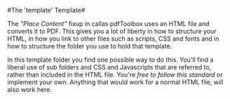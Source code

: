#The 'template' Template#

The *"Place Content"* fixup in callas pdfToolbox uses an HTML file and converts it to PDF. This gives you a lot of liberty in how to structure your HTML, in how you link to other files such as scripts, CSS and fonts and in how to structure the folder you use to hold that template.

In this template folder you find one possible way to do this. You'll find a liberal use of sub folders and CSS and Javascripts that are referred to, rather than included in the HTML file. You're *free to follow this standard* or implement your own. Anything that would work for a normal HTML file, will also work here.

